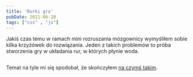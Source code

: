 ```yaml
---
title: 'Rurki gra'
pubDate: 2021-06-20
tags: ["css" , "js"]
---
```


Jakiś czas temu w ramach mini rozruszania mózgownicy wymyśliłem sobie kilka krzyżówek do rozwiązania. Jeden z takich problemów to próba stworzenia gry w układania rur, w których płynie woda.

<img src="screenshoot.png" alt="">

Temat na tyle mi się spodobał, że skończyłem <a href="https://kartofelek007.github.io/pipes/">na czymś takim</a>.


